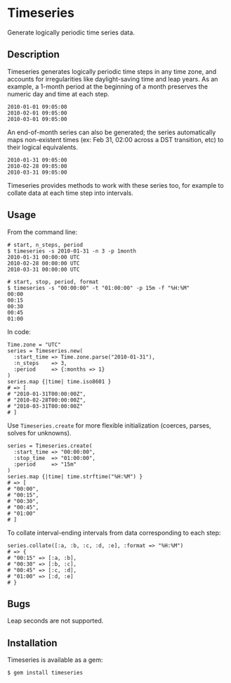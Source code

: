 # Timeseries

Generate logically periodic time series data.

## Description

Timeseries generates logically periodic time steps in any time zone, and
accounts for irregularities like daylight-saving time and leap years. As an
example, a 1-month period at the beginning of a month preserves the numeric
day and time at each step.

    2010-01-01 09:05:00
    2010-02-01 09:05:00
    2010-03-01 09:05:00

An end-of-month series can also be generated; the series automatically maps
non-existent times (ex: Feb 31, 02:00 across a DST transition, etc) to their
logical equivalents.

    2010-01-31 09:05:00
    2010-02-28 09:05:00
    2010-03-31 09:05:00

Timeseries provides methods to work with these series too, for example to
collate data at each time step into intervals.

## Usage

From the command line:

    # start, n_steps, period
    $ timeseries -s 2010-01-31 -n 3 -p 1month
    2010-01-31 00:00:00 UTC
    2010-02-28 00:00:00 UTC
    2010-03-31 00:00:00 UTC

    # start, stop, period, format
    $ timeseries -s "00:00:00" -t "01:00:00" -p 15m -f "%H:%M"
    00:00
    00:15
    00:30
    00:45
    01:00

In code:

    Time.zone = "UTC"
    series = Timeseries.new(
      :start_time => Time.zone.parse("2010-01-31"),
      :n_steps    => 3,
      :period     => {:months => 1}
    )
    series.map {|time| time.iso8601 }
    # => [
    # "2010-01-31T00:00:00Z",
    # "2010-02-28T00:00:00Z",
    # "2010-03-31T00:00:00Z"
    # ]

Use `Timeseries.create` for more flexible initialization (coerces, parses,
solves for unknowns).

    series = Timeseries.create(
      :start_time => "00:00:00",
      :stop_time  => "01:00:00",
      :period     => "15m"
    )
    series.map {|time| time.strftime("%H:%M") }
    # => [
    # "00:00",
    # "00:15",
    # "00:30",
    # "00:45",
    # "01:00"
    # ]

To collate interval-ending intervals from data corresponding to each step:

    series.collate([:a, :b, :c, :d, :e], :format => "%H:%M")
    # => {
    # "00:15" => [:a, :b],
    # "00:30" => [:b, :c],
    # "00:45" => [:c, :d],
    # "01:00" => [:d, :e]
    # }

## Bugs

Leap seconds are not supported.

## Installation

Timeseries is available as a gem:

    $ gem install timeseries
